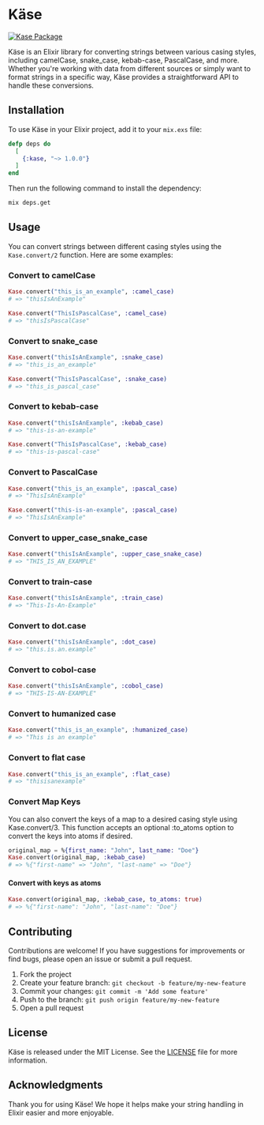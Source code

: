 # Käse

[![Kase Package](https://img.shields.io/hexpm/v/kase.svg)](https://hex.pm/packages/kase/1.0.0)

Käse is an Elixir library for converting strings between various casing styles, including camelCase, snake_case, kebab-case, PascalCase, and more. Whether you're working with data from different sources or simply want to format strings in a specific way, Käse provides a straightforward API to handle these conversions.

## Installation

To use Käse in your Elixir project, add it to your `mix.exs` file:

```elixir
defp deps do
  [
    {:kase, "~> 1.0.0"}
  ]
end
```

Then run the following command to install the dependency:

```bash
mix deps.get
```

## Usage

You can convert strings between different casing styles using the `Kase.convert/2` function. Here are some examples:

### Convert to camelCase

```elixir
Kase.convert("this_is_an_example", :camel_case)
# => "thisIsAnExample"

Kase.convert("ThisIsPascalCase", :camel_case)
# => "thisIsPascalCase"
```

### Convert to snake_case

```elixir
Kase.convert("thisIsAnExample", :snake_case)
# => "this_is_an_example"

Kase.convert("ThisIsPascalCase", :snake_case)
# => "this_is_pascal_case"
```

### Convert to kebab-case

```elixir
Kase.convert("thisIsAnExample", :kebab_case)
# => "this-is-an-example"

Kase.convert("ThisIsPascalCase", :kebab_case)
# => "this-is-pascal-case"
```

### Convert to PascalCase

```elixir
Kase.convert("this_is_an_example", :pascal_case)
# => "ThisIsAnExample"

Kase.convert("this-is-an-example", :pascal_case)
# => "ThisIsAnExample"
```

### Convert to upper_case_snake_case

```elixir
Kase.convert("thisIsAnExample", :upper_case_snake_case)
# => "THIS_IS_AN_EXAMPLE"
```

### Convert to train-case

```elixir
Kase.convert("thisIsAnExample", :train_case)
# => "This-Is-An-Example"
```

### Convert to dot.case

```elixir
Kase.convert("thisIsAnExample", :dot_case)
# => "this.is.an.example"
```

### Convert to cobol-case

```elixir
Kase.convert("thisIsAnExample", :cobol_case)
# => "THIS-IS-AN-EXAMPLE"
```

### Convert to humanized case

```elixir
Kase.convert("this_is_an_example", :humanized_case)
# => "This is an example"
```

### Convert to flat case

```elixir
Kase.convert("this_is_an_example", :flat_case)
# => "thisisanexample"
```

### Convert Map Keys
You can also convert the keys of a map to a desired casing style using Kase.convert/3. This function accepts an optional :to_atoms option to convert the keys into atoms if desired.


```elixir
original_map = %{first_name: "John", last_name: "Doe"}
Kase.convert(original_map, :kebab_case)
# => %{"first-name" => "John", "last-name" => "Doe"}
```

#### Convert with keys as atoms
```elixir
Kase.convert(original_map, :kebab_case, to_atoms: true)
# => %{"first-name": "John", "last-name": "Doe"}
```


## Contributing

Contributions are welcome! If you have suggestions for improvements or find bugs, please open an issue or submit a pull request.

1. Fork the project
2. Create your feature branch: `git checkout -b feature/my-new-feature`
3. Commit your changes: `git commit -m 'Add some feature'`
4. Push to the branch: `git push origin feature/my-new-feature`
5. Open a pull request

## License

Käse is released under the MIT License. See the [LICENSE](LICENSE) file for more information.

## Acknowledgments

Thank you for using Käse! We hope it helps make your string handling in Elixir easier and more enjoyable.

